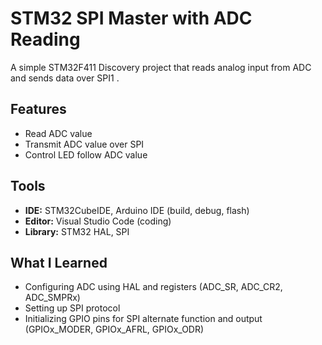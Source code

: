 # STM32 SPI Master with ADC Reading

A simple STM32F411 Discovery project that reads analog input from ADC and sends data over SPI1 .

## Features
- Read ADC value
- Transmit ADC value over SPI
- Control LED follow ADC value

## Tools

- **IDE:** STM32CubeIDE, Arduino IDE (build, debug, flash)  
- **Editor:** Visual Studio Code (coding)  
- **Library:** STM32 HAL, SPI  

## What I Learned

- Configuring ADC using HAL and registers (ADC_SR, ADC_CR2, ADC_SMPRx)  
- Setting up SPI protocol
- Initializing GPIO pins for SPI alternate function and output (GPIOx_MODER, GPIOx_AFRL, GPIOx_ODR)  



